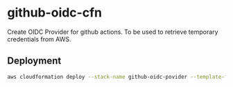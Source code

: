 # github-oidc-cfn

Create OIDC Provider for github actions. To be used to retrieve temporary credentials from AWS. 


## Deployment
```bash
aws cloudformation deploy --stack-name github-oidc-povider --template-file github_oidc_template.yml --region us-east-1 --tags key=value --parameter-overrides GitHubOrg=<org/account> RepositoryName=<repo name> --capabilities CAPABILITY_IAM
```
